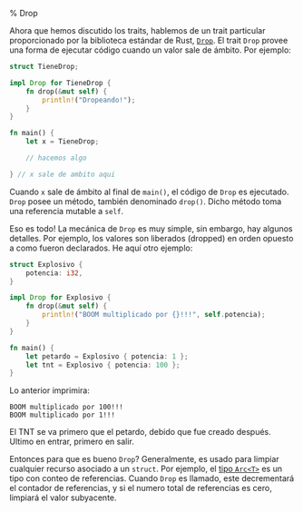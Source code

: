 % Drop

Ahora que hemos discutido los traits, hablemos de un trait particular proporcionado por la biblioteca estándar de Rust, [`Drop`][drop]. El trait `Drop` provee una forma de ejecutar código cuando un valor sale de ámbito. Por ejemplo:

[drop]: ../std/ops/trait.Drop.html

```rust
struct TieneDrop;

impl Drop for TieneDrop {
    fn drop(&mut self) {
        println!("Dropeando!");
    }
}

fn main() {
    let x = TieneDrop;

    // hacemos algo

} // x sale de ambito aqui
```

Cuando `x` sale de ámbito al final de `main()`, el código de `Drop` es ejecutado. `Drop` posee un método, también denominado `drop()`. Dicho método toma una referencia mutable a `self`.

Eso es todo! La mecánica de `Drop` es muy simple, sin embargo, hay algunos detalles. Por ejemplo, los valores son liberados (dropped) en orden opuesto a como fueron declarados. He aquí otro ejemplo:

```rust
struct Explosivo {
    potencia: i32,
}

impl Drop for Explosivo {
    fn drop(&mut self) {
        println!("BOOM multiplicado por {}!!!", self.potencia);
    }
}

fn main() {
    let petardo = Explosivo { potencia: 1 };
    let tnt = Explosivo { potencia: 100 };
}
```

Lo anterior imprimira:

```text
BOOM multiplicado por 100!!!
BOOM multiplicado por 1!!!
```

El TNT se va primero que el petardo, debido que fue creado después. Ultimo en entrar, primero en salir.

Entonces para que es bueno `Drop`? Generalmente, es usado para limpiar cualquier recurso asociado a un `struct`. Por ejemplo, el [tipo `Arc<T>`][arc] es un tipo con conteo de referencias. Cuando `Drop` es llamado, este decrementará el contador de referencias, y si el numero total de referencias es cero, limpiará el valor subyacente.

[arc]: ../std/sync/struct.Arc.html
